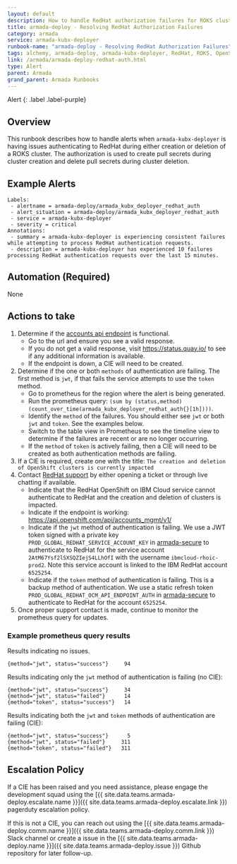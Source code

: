 ```yaml
---
layout: default
description: How to handle RedHat authorization failures for ROKS cluster creation and deletion.
title: armada-deploy - Resolving RedHat Authorization Failures
category: armada
service: armada-kubx-deployer
runbook-name: "armada-deploy - Resolving RedHat Authorization Failures"
tags: alchemy, armada-deploy, armada-kubx-deployer, RedHat, ROKS, OpenShift
link: /armada/armada-deploy-redhat-auth.html
type: Alert
parent: Armada
grand_parent: Armada Runbooks
---
```


Alert
{: .label .label-purple}

## Overview

This runbook describes how to handle alerts when `armada-kubx-deployer` is having issues authenticating to RedHat during either creation or deletion of a ROKS cluster. The authorization is used to create pull secrets during cluster creation and delete pull secrets during cluster deletion.

## Example Alerts

~~~~
Labels:
 - alertname = armada-deploy/armada_kubx_deployer_redhat_auth
 - alert_situation = armada-deploy/armada_kubx_deployer_redhat_auth
 - service = armada-kubx-deployer
 - severity = critical
Annotations:
 - summary = armada-kubx-deployer is experiencing consistent failures while attempting to process RedHat authentication requests.
 - description = armada-kubx-deployer has experienced 10 failures processing RedHat authentication requests over the last 15 minutes.
~~~~

## Automation (Required)
None

## Actions to take
1. Determine if the [accounts api endpoint](https://api.openshift.com/api/accounts_mgmt/v1/) is functional.
   - Go to the url and ensure you see a valid response.
   - If you do not get a valid response, visit https://status.quay.io/ to see if any additional information is available.
   - If the endpoint is down, a CIE will need to be created.
1. Determine if the one or both `methods` of authentication are failing. The first method is `jwt`, if that fails the service attempts to use the `token` method.
   - Go to prometheus for the region where the alert is being generated.
   - Run the prometheus query: `(sum by (status,method) (count_over_time(armada_kubx_deployer_redhat_auth{}[1h])))`.
   - Identify the `method` of the failures. You should either see `jwt` or both `jwt` and `token`. See the examples below.
   - Switch to the table view in Prometheus to see the timeline view to determine if the failures are recent or are no longer occurring.
   - If the `method` of `token` is actively failing, then a CIE will need to be created as both authentication methods are failing.
1. If a CIE is required, create one with the title: `The creation and deletion of OpenShift clusters is currently impacted`
1. Contact [RedHat support](https://access.redhat.com/support) by either opening a ticket or through live chatting if available.
   - Indicate that the RedHat OpenShift on IBM Cloud service cannot authenticate to RedHat and the creation and deletion of clusters is impacted.
   - Indicate if the endpoint is working: https://api.openshift.com/api/accounts_mgmt/v1/
   - Indicate if the `jwt` method of authentication is failing. We use a JWT token signed with a private key `PROD_GLOBAL_REDHAT_SERVICE_ACCOUNT_KEY` in [armada-secure](https://github.ibm.com/alchemy-containers/armada-secure/tree/master/build-env-vars/openshift) to authenticate to RedHat for the service account `2AtM67Ysf2lSXSQZIejS4LLhOfI` with the username `ibmcloud-rhoic-prod2`. Note this service account is linked to the IBM RedHat account `6525254`.
   - Indicate if the `token` method of authentication is failing. This is a backup method of authentication. We use a static refresh token  `PROD_GLOBAL_REDHAT_OCM_API_ENDPOINT_AUTH` in [armada-secure](https://github.ibm.com/alchemy-containers/armada-secure/tree/master/build-env-vars/openshift) to authenticate to RedHat for the account `6525254`.
1. Once proper support contact is made, continue to monitor the prometheus query for updates.


### Example prometheus query results
Results indicating no issues.
```
{method="jwt", status="success"}     94
```

Results indicating only the `jwt` method of authentication is failing (no CIE):
```
{method="jwt", status="success"}     34
{method="jwt", status="failed"}      14
{method="token", status="success"}   14
```

Results indicating both the `jwt` and `token` methods of authentication are failing (CIE):
```
{method="jwt", status="success"}      5
{method="jwt", status="failed"}     311
{method="token", status="failed"}   311
```

## Escalation Policy

If a CIE has been raised and you need assistance, please engage the development squad using the [{{ site.data.teams.armada-deploy.escalate.name }}]({{ site.data.teams.armada-deploy.escalate.link }}) pagerduty escalation policy.

If this is not a CIE, you can reach out using the [{{ site.data.teams.armada-deploy.comm.name }}]({{ site.data.teams.armada-deploy.comm.link }}) Slack channel or create a issue in the [{{ site.data.teams.armada-deploy.name }}]({{ site.data.teams.armada-deploy.issue }}) Github repository for later follow-up.
